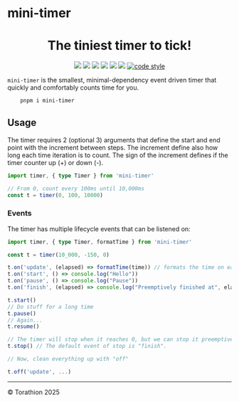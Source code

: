 # mini-timer

<p align="center">
<h1 align="center">The tiniest timer to tick!</h1>
<p align="center">
  <a href="https://www.npmjs.com/package/mini-timer"><img src="https://img.shields.io/npm/v/mini-timer?style=for-the-badge&logo=npm"/></a>
  <a href="https://npmtrends.com/mini-timer"><img src="https://img.shields.io/npm/dm/mini-timer?style=for-the-badge"/></a>
  <a href="https://bundlephobia.com/package/mini-timer"><img src="https://img.shields.io/bundlephobia/minzip/mini-timer?style=for-the-badge"/></a>
  <a href="https://github.com/Torathion/mini-timer/blob/main/LICENSE"><img src="https://img.shields.io/github/license/Torathion/mini-timer?style=for-the-badge"/></a>
  <a href="https://codecov.io/gh/torathion/mini-timer"><img src="https://codecov.io/gh/torathion/mini-timer/branch/main/graph/badge.svg?style=for-the-badge" /></a>
  <a href="https://github.com/torathion/mini-timer/actions"><img src="https://img.shields.io/github/actions/workflow/status/torathion/mini-timer/build.yml?style=for-the-badge&logo=esbuild"/></a>
<a href="https://github.com/prettier/prettier#readme"><img alt="code style" src="https://img.shields.io/badge/code_style-prettier-ff69b4.svg?style=for-the-badge&logo=prettier"></a>
</p>
</p>

`mini-timer` is the smallest, minimal-dependency event driven timer that quickly and comfortably counts time for you.

```powershell
    pnpm i mini-timer
```

## Usage

The timer requires 2 (optional 3) arguments that define the start and end point with the increment between steps.
The increment define also how long each time iteration is to count. The sign of the increment defines if the timer
counter up (+) or down (-).

```typescript
import timer, { type Timer } from 'mini-timer'

// From 0, count every 100ms until 10,000ms
const t = timer(0, 100, 10000)
```

### Events

The timer has multiple lifecycle events that can be listened on:

```typescript
import timer, { type Timer, formatTime } from 'mini-timer'

const t = timer(10_000, -150, 0)

t.on('update', (elapsed) => formatTime(time)) // formats the time on each tick to a format of xx:xx or xx:xx:xx
t.on('start', () => console.log("Hello"))
t.on('pause', () => console.log("Pause"))
t.on('finish', (elapsed) => console.log("Preemptively finished at", elapsed))

t.start()
// Do stuff for a long time
t.pause()
// Again...
t.resume()

// The timer will stop when it reaches 0, but we can stop it preemptively
t.stop() // The default event of stop is "finish".

// Now, clean everything up with "off"

t.off('update', ...)
```

---

© Torathion 2025
